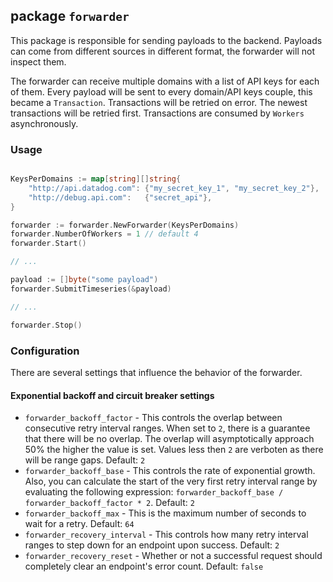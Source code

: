 ## package `forwarder`

This package is responsible for sending payloads to the backend. Payloads can
come from different sources in different format, the forwarder will not inspect
them.

The forwarder can receive multiple domains with a list of API keys for each of
them. Every payload will be sent to every domain/API keys couple, this became a
`Transaction`. Transactions will be retried on error. The newest transactions
will be retried first. Transactions are consumed by `Workers` asynchronously.

### Usage
```go

KeysPerDomains := map[string][]string{
	"http://api.datadog.com": {"my_secret_key_1", "my_secret_key_2"},
	"http://debug.api.com":   {"secret_api"},
}

forwarder := forwarder.NewForwarder(KeysPerDomains)
forwarder.NumberOfWorkers = 1 // default 4
forwarder.Start()

// ...

payload := []byte("some payload")
forwarder.SubmitTimeseries(&payload)

// ...

forwarder.Stop()
```

### Configuration

There are several settings that influence the behavior of the forwarder.

#### Exponential backoff and circuit breaker settings

- `forwarder_backoff_factor` - This controls the overlap between consecutive
retry interval ranges. When set to `2`, there is a guarantee that there will
be no overlap. The overlap will asymptotically approach 50% the higher the
value is set. Values less then `2` are verboten as there will be range gaps.
Default: `2`
- `forwarder_backoff_base` - This controls the rate of exponential growth. Also,
you can calculate the start of the very first retry interval range by evaluating
the following expression: `forwarder_backoff_base / forwarder_backoff_factor * 2`.
Default: `2`
- `forwarder_backoff_max` - This is the maximum number of seconds to wait for
a retry. Default: `64`
- `forwarder_recovery_interval` - This controls how many retry interval ranges to
step down for an endpoint upon success. Default: `2`
- `forwarder_recovery_reset` - Whether or not a successful request should completely
clear an endpoint's error count. Default: `false`
